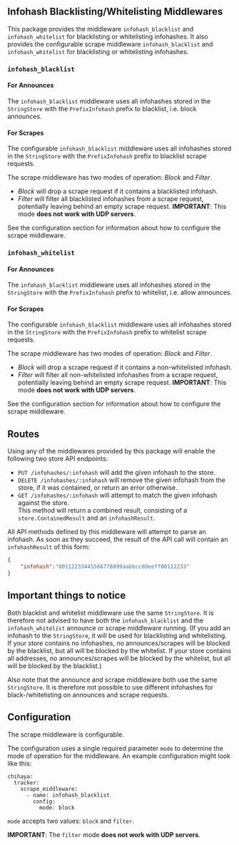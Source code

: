 ## Infohash Blacklisting/Whitelisting Middlewares

This package provides the middleware `infohash_blacklist` and `infohash_whitelist` for blacklisting or whitelisting infohashes.
It also provides the configurable scrape middleware `infohash_blacklist` and `infohash_whitelist` for blacklisting or whitelisting infohashes.

### `infohash_blacklist`

#### For Announces

The `infohash_blacklist` middleware uses all infohashes stored in the `StringStore` with the `PrefixInfohash` prefix to blacklist, i.e. block announces.

#### For Scrapes

The configurable `infohash_blacklist` middleware uses all infohashes stored in the `StringStore` with the `PrefixInfohash` prefix to blacklist scrape requests.

The scrape middleware has two modes of operation: _Block_ and _Filter_.

- _Block_ will drop a scrape request if it contains a blacklisted infohash.
- _Filter_ will filter all blacklisted infohashes from a scrape request, potentially leaving behind an empty scrape request.
    **IMPORTANT**: This mode **does not work with UDP servers**.

See the configuration section for information about how to configure the scrape middleware.

### `infohash_whitelist`

#### For Announces

The `infohash_blacklist` middleware uses all infohashes stored in the `StringStore` with the `PrefixInfohash` prefix to whitelist, i.e. allow announces.

#### For Scrapes

The configurable `infohash_blacklist` middleware uses all infohashes stored in the `StringStore` with the `PrefixInfohash` prefix to whitelist scrape requests.

The scrape middleware has two modes of operation: _Block_ and _Filter_.

- _Block_ will drop a scrape request if it contains a non-whitelisted infohash.
- _Filter_ will filter all non-whitelisted infohashes from a scrape request, potentially leaving behind an empty scrape request.
    **IMPORTANT**: This mode **does not work with UDP servers**.

See the configuration section for information about how to configure the scrape middleware.

## Routes

Using any of the middlewares provided by this package will enable the following two store API endpoints:

- `PUT /infohashes/:infohash` will add the given infohash to the store.
- `DELETE /infohashes/:infohash` will remove the given infohash from the store, if it was contained, or return an error otherwise.
- `GET /infohashes/:infohash` will attempt to match the given infohash against the store.  
    This method will return a combined result, consisting of a `store.ContainedResult` and an `infohashResult`.

All API methods defined by this middleware will attempt to parse an infohash.
As soon as they succeed, the result of the API call will contain an `infohashResult` of this form:

```json
{
    "infohash":"00112233445566778899aabbccddeeff00112233"
}
```

## Important things to notice

Both blacklist and whitelist middleware use the same `StringStore`.
It is therefore not advised to have both the `infohash_blacklist` and the `infohash_whitelist` announce or scrape middleware running.
(If you add an infohash to the `StringStore`, it will be used for blacklisting and whitelisting.
If your store contains no infohashes, no announces/scrapes will be blocked by the blacklist, but all will be blocked by the whitelist.
If your store contains all addresses, no announces/scrapes will be blocked by the whitelist, but all will be blocked by the blacklist.)

Also note that the announce and scrape middleware both use the same `StringStore`.
It is therefore not possible to use different infohashes for black-/whitelisting on announces and scrape requests.

## Configuration

The scrape middleware is configurable.

The configuration uses a single required parameter `mode` to determine the mode of operation for the middleware.
An example configuration might look like this:

    chihaya:
      tracker:
        scrape_middleware:
          - name: infohash_blacklist
            config:
              mode: block

`mode` accepts two values: `block` and `filter`.

**IMPORTANT**: The `filter` mode **does not work with UDP servers**.